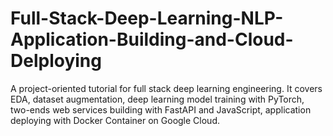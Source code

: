 # Full-Stack-Deep-Learning-NLP-Application-Building-and-Cloud-Delploying
A project-oriented tutorial for full stack deep learning engineering. It covers EDA, dataset augmentation, deep learning model training with PyTorch, two-ends web services building with FastAPI and JavaScript, application deploying with Docker Container on Google Cloud.
